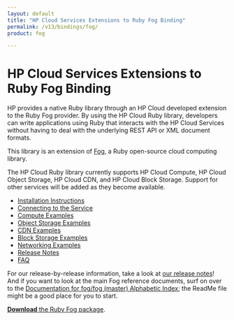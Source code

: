 ```yaml
---
layout: default
title: "HP Cloud Services Extensions to Ruby Fog Binding"
permalink: /v13/bindings/fog/
product: fog

---
```

# HP Cloud Services Extensions to Ruby Fog Binding

HP provides a native Ruby library through an HP Cloud developed extension to the Ruby Fog provider.  By using the HP Cloud Ruby library, developers can write applications using Ruby that interacts with the HP Cloud Services without having to deal with the underlying REST API or XML document formats.

This library is an extension of [Fog](http://github.com/fog/fog), a Ruby open-source cloud computing library. 

<!--Currently we are maintaining a running branch of the Fog library that contains all HP-specific support. Very soon, we intend to return our contributions to the primary open-source library.-->

The HP Cloud Ruby library currently supports HP Cloud Compute, HP Cloud Object Storage, HP Cloud CDN, and HP Cloud Block Storage. Support for other services will be added as they become available.

* [Installation Instructions](/bindings/fog/install)
* [Connecting to the Service](/v13/bindings/fog/connect)
* [Compute Examples](/v13/bindings/fog/compute)
* [Object Storage Examples](/bindings/fog/object-storage)
* [CDN Examples](/bindings/fog/cdn)
* [Block Storage Examples](/v13/bindings/fog/block-storage)
* [Networking Examples](/v13/bindings/fog/networking)
* [Release Notes](/v13/bindings/fog/release-notes)
* [FAQ](/faq#RubyFogBindings)

For our release-by-release information, take a look at [our release notes](/bindings/fog/release-notes)!  And if you want to look at the main Fog reference documents, surf on over to the [Documentation for fog/fog (master) Alphabetic Index](http://rubydoc.info/github/fog/fog/frames/index); the ReadMe file might be a good place for you to start.

[**Download** the Ruby Fog package](/file/hpfog-0.0.20.gem).

<!-- To help you out a bit, here are some articles on how to use the HP cloud Ruby Fog binding:

* [Using authentication caching](/bindings/fog/articles/authcache/) -->

